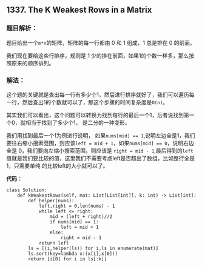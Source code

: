 ## 1337. The K Weakest Rows in a Matrix

### 题目解析：

题目给出一个`m*n`的矩阵，矩阵的每一行都由 0 和 1 组成，1 总是排在 0 的前面。

我们现在要给这些行排序，规则是 1 少的排在前面，如果1的个数一样多，那么按照原来的顺序排列。

### 解法：  
这个题的关键就是查出每一行有多少个1，然后进行排序就好了，我们可以遍历每一行，然后查出1的个数就可以了，那这个步骤的时间复杂度是`O(n)`。

其实我们可以看出，这个问题可以转换为找到每行的最后一个1，后者说找到第一个0，就相当于找到了多少个1， 是二分的一种变形。  

我们用找到最后一个1为例进行说明， 如果`nums[mid] == 1`,说明左边全是1，我们要往右缩小搜索范围，则应该`left = mid + 1`，如果`nums[mid] == 0`，说明右边全是
0，我们要向左缩小搜索范围，则应该是 `right = mid - 1`,最后得到的`left`值就是我们要比较的值，这里我们不需要考虑left是否超出了数组，比如整行全是1，只需要单纯
的比较left的大小就可以了。

**代码：**
```
class Solution:
    def kWeakestRows(self, mat: List[List[int]], k: int) -> List[int]:
        def helper(nums):
            left,right = 0,len(nums) - 1
            while left <= right:
                mid = (left + right)//2
                if nums[mid] == 1:
                    left = mid + 1
                else:
                    right = mid - 1
            return left
        ls = [(i,helper(ls)) for i,ls in enumerate(mat)]
        ls.sort(key=lambda x:(x[1],x[0]))
        return [i[0] for i in ls[:k]]
```
